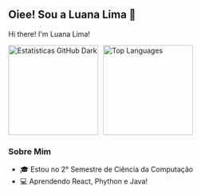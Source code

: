 ## Oiee! Sou a Luana Lima 🦊
Hi there! I'm Luana Lima!

<div style="display: flex; align-items: center; gap: 10px;">
  <img src="https://github-readme-stats.vercel.app/api?username=luanafvl&show_icons=true&theme=dracula" alt="Estatísticas GitHub Dark" style="height: 180px; width: auto;" />
  <a href="https://github.com/luanafvl/github-readme-stats">
    <img src="https://github-readme-stats.vercel.app/api/top-langs/?username=luanafvl&layout=donut&theme=dracula" alt="Top Languages" style="height: 180px; width: auto;" />
  </a>
</div>

### Sobre Mim
- 🎓 Estou no 2° Semestre de Ciência da Computação
- 💻 Aprendendo React, Phython e Java!
  
